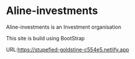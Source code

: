 # Aline-investments

Aline-investments is an Investment organisation

This site is build using BootStrap

URL:https://stupefied-goldstine-c554e5.netlify.app
